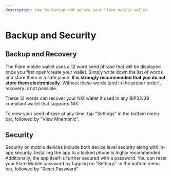 ```yaml
---
description: How to backup and secure your Flare mobile wallet
---
```


# Backup and Security

## Backup and Recovery

The Flare mobile wallet uses a 12 word seed phrase that will be displayed once you first open/create your wallet. Simply write down the list of words and store them in a safe place. **It is strongly recommended that you do not store them electronically**. Without these words \(and in the proper order\), recovery is not possible. 

These 12 words can recover your NIX wallet if used in any BIP32/39 compliant wallet that supports NIX.

To view your seed phrase at any time, tap "Settings" in the bottom menu bar, followed by "View Mnemonic".

## Security

Security on mobile devices include both device level security along with in-app security. Installing the app to a locked phone is highly recommended. Additionally, the app itself is further secured with a password. You can reset your Flare Mobile password by tapping on "Settings" in the bottom menu bar, followed by "Reset Password"

